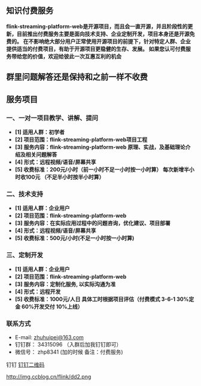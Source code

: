 ## 知识付费服务

   **flink-streaming-platform-web是开源项目，而且会一直开源，并且阶段性的更新，目前推出付费服务主要是面向技术支持、企业定制开发，项目本身还是开源免费的。
   在不影响绝大部分用户正常使用开源项目的前提下，针对特定人群、企业提供适当的付费项目，有助于开源项目更稳健的生存、发展。
   如果您认可付费服务带给您的价值，欢迎给彼此一次互惠互利的机会**

## 群里问题解答还是保持和之前一样不收费
   


## 服务项目

### 一、一对一项目教学、讲解、提问
* **[1] 适用人群：初学者**
* **[2] 项目范围：flink-streaming-platform-web项目工程**
* **[3] 服务内容：flink-streaming-platform-web 原理、实战，及基础理论介绍及相关问题解答**
* **[4] 形式：远程视频/语音/屏幕共享**
* **[5] 收费标准：200元/小时（前一小时不足一小时按一小时算） 每次新增半小时收100元 （不足半小时按半小时算）**


### 二、技术支持
* **[1] 适用人群：企业用户**
* **[2] 项目范围：flink-streaming-platform-web**
* **[3] 服务内容：在实际应用过程中的问题咨询，优化建议、项目部署**
* **[4] 形式：远程视频/语音/屏幕共享**
* **[5] 收费标准：500元/小时(不足一小时按一小时算)**

### 三、定制开发
* **[1] 适用人群：企业用户**
* **[2] 项目范围：flink-streaming-platform-web**
* **[3] 服务内容：定制化服务, 以实际沟通为准**
* **[4] 形式：远程开发**
* **[5] 收费标准：1000元/人日 具体工时根据项目评估（付费模式 3-6-1  30%定金 60%开发交付  10%上线）**




### 联系方式

* E-mail: zhuhuipei@163.com
* 钉钉群： 34315096  （入群后加我钉钉即可）
* 微信号： zhp8341 (加的时候 备注：付费服务)  

钉钉
[钉钉二维码](http://img.ccblog.cn/flink/dd2.png)

http://img.ccblog.cn/flink/dd2.png 
